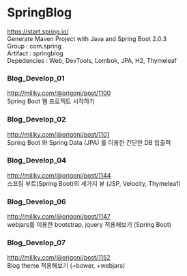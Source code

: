 # SpringBlog
https://start.spring.io/  
Generate Maven Project with Java and Spring Boot 2.0.3  
Group : com.spring  
Artifact : springblog  
Depedencies : Web, DevTools, Lombok, JPA, H2, Thymeleaf

### Blog_Develop_01 
http://millky.com/@origoni/post/1100  
Spring Boot 웹 프로젝트 시작하기

### Blog_Develop_02 
http://millky.com/@origoni/post/1101  
Spring Boot 와 Spring Data (JPA) 를 이용한 간단한 DB 입출력

### Blog_Develop_04
http://millky.com/@origoni/post/1144  
스프링 부트(Spring Boot)의 세가지 뷰 (JSP, Velocity, Thymeleaf)

### Blog_Develop_06
http://millky.com/@origoni/post/1147  
webjars를 이용한 bootstrap, jquery 적용해보기 (Spring Boot)

### Blog_Develop_07
http://millky.com/@origoni/post/1152  
Blog theme 적용해보기 (+bower, +webjars)